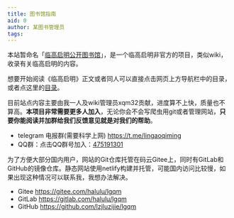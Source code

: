 ```yaml
---
title: 图书馆指南
aid: 0
author: 某图书管理员
tags: 
---
```


本站暂命名「[临高启明公开图书馆](https://lgqm.halu.lu/)」，是一个临高启明非官方的项目，类似wiki，收录有关临高启明的内容。

想要开始阅读《临高启明》正文或者同人可以直接点击网页上方导航栏中的目录，或者点这里的[目录](https://lgqm.halu.lu/archive)。

目前站点内容主要由我一人及wiki管理员xqm32贡献，进度算不上快，质量也不算高。**本项目非常需要更多人加入**，无论你会不会写爬虫用git或者管理网站，**只要你能阅读并加群给我们反馈意见就是对我们的帮助**。

- telegram 电报群(需要科学上网) https://t.me/lingaoqiming
- QQ群：点击QQ群号加入：[475191301](https://jq.qq.com/?_wv=1027&k=5o3GCYt)

为了方便大部分国内用户，网站的Git仓库托管在码云Gitee上，同时有GitLab和GitHub的镜像仓库。静态网站使用netlify构建并托管，可能国内访问比较慢，如果出现这种情况可以联系我，我想办法解决。

- Gitee https://gitee.com/halulu/lgqm
- GitLab https://gitlab.com/halulu/lgqm
- GitHub https://github.com/lzjluzijie/lgqm